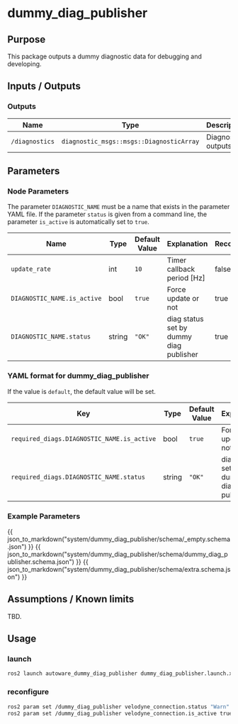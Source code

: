 # dummy_diag_publisher

## Purpose

This package outputs a dummy diagnostic data for debugging and developing.

## Inputs / Outputs

### Outputs

| Name           | Type                                     | Description         |
| -------------- | ---------------------------------------- | ------------------- |
| `/diagnostics` | `diagnostic_msgs::msgs::DiagnosticArray` | Diagnostics outputs |

## Parameters

### Node Parameters

The parameter `DIAGNOSTIC_NAME` must be a name that exists in the parameter YAML file. If the parameter `status` is given from a command line, the parameter `is_active` is automatically set to `true`.

| Name                        | Type   | Default Value | Explanation                             | Reconfigurable |
| --------------------------- | ------ | ------------- | --------------------------------------- | -------------- |
| `update_rate`               | int    | `10`          | Timer callback period [Hz]              | false          |
| `DIAGNOSTIC_NAME.is_active` | bool   | `true`        | Force update or not                     | true           |
| `DIAGNOSTIC_NAME.status`    | string | `"OK"`        | diag status set by dummy diag publisher | true           |

### YAML format for dummy_diag_publisher

If the value is `default`, the default value will be set.

| Key                                        | Type   | Default Value | Explanation                             |
| ------------------------------------------ | ------ | ------------- | --------------------------------------- |
| `required_diags.DIAGNOSTIC_NAME.is_active` | bool   | `true`        | Force update or not                     |
| `required_diags.DIAGNOSTIC_NAME.status`    | string | `"OK"`        | diag status set by dummy diag publisher |

### Example Parameters

{{ json_to_markdown("system/dummy_diag_publisher/schema/_empty.schema.json") }}
{{ json_to_markdown("system/dummy_diag_publisher/schema/dummy_diag_publisher.schema.json") }}
{{ json_to_markdown("system/dummy_diag_publisher/schema/extra.schema.json") }}

## Assumptions / Known limits

TBD.

## Usage

### launch

```sh
ros2 launch autoware_dummy_diag_publisher dummy_diag_publisher.launch.xml
```

### reconfigure

```sh
ros2 param set /dummy_diag_publisher velodyne_connection.status "Warn"
ros2 param set /dummy_diag_publisher velodyne_connection.is_active true
```
